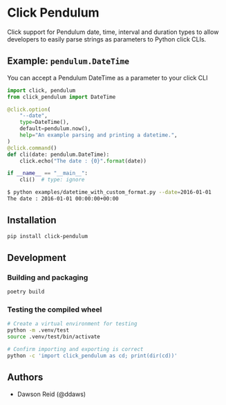 # Click Pendulum

Click support for Pendulum date, time, interval and duration types to allow 
developers to easily parse strings as parameters to Python click CLIs.

## Example: `pendulum.DateTime`

You can accept a Pendulum DateTime as a parameter to your click CLI

```python
import click, pendulum
from click_pendulum import DateTime

@click.option(
    "--date",
    type=DateTime(),
    default=pendulum.now(),
    help="An example parsing and printing a datetime.",
)
@click.command()
def cli(date: pendulum.DateTime):
    click.echo("The date : {0}".format(date))

if __name__ == "__main__":
    cli()  # type: ignore
```

```bash
$ python examples/datetime_with_custom_format.py --date=2016-01-01
The date : 2016-01-01 00:00:00+00:00
```

## Installation

```bash
pip install click-pendulum
```

## Development

### Building and packaging

```bash
poetry build
```

### Testing the compiled wheel

```bash
# Create a virtual environment for testing
python -m .venv/test
source .venv/test/bin/activate

# Confirm importing and exporting is correct
python -c 'import click_pendulum as cd; print(dir(cd))'
```

## Authors

- Dawson Reid (@ddaws)

